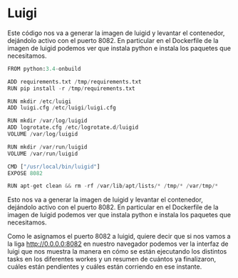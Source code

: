 
# Luigi

Este código nos va a generar la imagen de luigid y levantar el contenedor, dejándolo activo con el puerto 8082. En particular en el Dockerfile de la imagen de luigid podemos ver que instala python e instala los paquetes que necesitamos.


```python
FROM python:3.4-onbuild

ADD requirements.txt /tmp/requirements.txt
RUN pip install -r /tmp/requirements.txt

RUN mkdir /etc/luigi
ADD luigi.cfg /etc/luigi/luigi.cfg

RUN mkdir /var/log/luigid
ADD logrotate.cfg /etc/logrotate.d/luigid
VOLUME /var/log/luigid

RUN mkdir /var/run/luigid
VOLUME /var/run/luigid

CMD ["/usr/local/bin/luigid"]
EXPOSE 8082

RUN apt-get clean && rm -rf /var/lib/apt/lists/* /tmp/* /var/tmp/*
```

Esto nos va a generar la imagen de luigid y levantar el contenedor, dejándolo activo con el puerto 8082. En particular en el Dockerfile de la imagen de luigid podemos ver que instala python e instala los paquetes que necesitamos.


Como le asignamos el puerto 8082 a luigid, quiere decir que si nos vamos a la liga http://0.0.0.0:8082 en nuestro navegador podemos ver la interfaz de luigi que nos muestra la manera en cómo se están ejecutando los distintos tasks en los diferentes workes y un resumen de cuántos ya finalizaron, cuáles están pendientes y cuáles están corriendo en ese instante.
